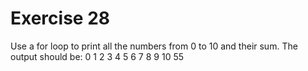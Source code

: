 # Exercise 28

Use a for loop to print all the numbers from 0 to 10 and their sum. The output should be:
0
1
2
3
4
5
6
7
8
9
10
55
